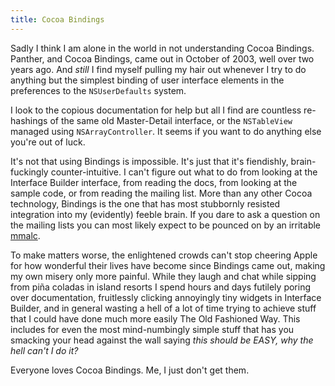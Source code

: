 ```yaml
---
title: Cocoa Bindings
---
```


Sadly I think I am alone in the world in not understanding Cocoa Bindings. Panther, and Cocoa Bindings, came out in October of 2003, well over two years ago. And *still* I find myself pulling my hair out whenever I try to do anything but the simplest binding of user interface elements in the preferences to the `NSUserDefaults` system.

I look to the copious documentation for help but all I find are countless re-hashings of the same old Master-Detail interface, or the `NSTableView` managed using `NSArrayController`. It seems if you want to do anything else you're out of luck.

It's not that using Bindings is impossible. It's just that it's fiendishly, brain-fuckingly counter-intuitive. I can't figure out what to do from looking at the Interface Builder interface, from reading the docs, from looking at the sample code, or from reading the mailing list. More than any other Cocoa technology, Bindings is the one that has most stubbornly resisted integration into my (evidently) feeble brain. If you dare to ask a question on the mailing lists you can most likely expect to be pounced on by an irritable [mmalc](http://homepage.mac.com/mmalc/).

To make matters worse, the enlightened crowds can't stop cheering Apple for how wonderful their lives have become since Bindings came out, making my own misery only more painful. While they laugh and chat while sipping from piña coladas in island resorts I spend hours and days futilely poring over documentation, fruitlessly clicking annoyingly tiny widgets in Interface Builder, and in general wasting a hell of a lot of time trying to achieve stuff that I could have done much more easily The Old Fashioned Way. This includes for even the most mind-numbingly simple stuff that has you smacking your head against the wall saying *this should be EASY, why the hell can't I do it?*

Everyone loves Cocoa Bindings. Me, I just don't get them.
